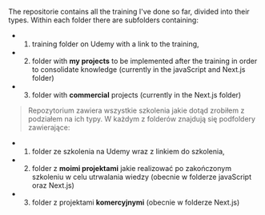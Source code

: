 The repositorie contains all the training I've done so far, divided into their types. Within each folder there are subfolders containing:
- 1. training folder on Udemy with a link to the training,
- 2. folder with **my projects** to be implemented after the training in order to consolidate knowledge (currently in the javaScript and Next.js folder)
- 3. folder with **commercial** projects (currently in the Next.js folder)

> Repozytorium zawiera wszystkie szkolenia jakie dotąd zrobiłem z podziałem na ich typy. W każdym z folderów znajdują się podfoldery zawierające:
- 1. folder ze szkolenia na Udemy wraz z linkiem do szkolenia, 
-  2. folder z **moimi projektami** jakie realizować po zakończonym szkoleniu w celu utrwalania wiedzy (obecnie w folderze javaScript oraz Next.js)
-  3. folder z projektami **komercyjnymi** (obecnie w folderze Next.js)


